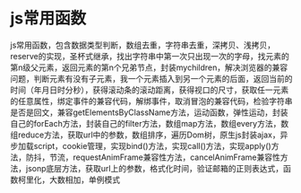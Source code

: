# js常用函数 
js常用函数，包含数据类型判断，数组去重，字符串去重，深拷贝、浅拷贝，reserve的实现，圣杯式继承，找出字符串中第一次只出现一次的字母，找元素的第n级父元素，返回元素的第n个兄弟节点，封装mychildren，解决浏览器的兼容问题，判断元素有没有子元素，我一个元素插入到另一个元素的后面，返回当前的时间（年月日时分秒），获得滚动条的滚动距离，获得视口的尺寸，获取任一元素的任意属性，绑定事件的兼容代码，解绑事件，取消冒泡的兼容代码，检验字符串是否是回文，兼容getElementsByClassName方法，运动函数，弹性运动，封装自己的forEach方法，封装自己的filter方法，数组map方法，数组every方法，数组reduce方法，获取url中的参数，数组排序，遍历Dom树，原生js封装ajax，异步加载script，cookie管理，实现bind()方法，实现call()方法，实现apply()方法，防抖，节流，requestAnimFrame兼容性方法，cancelAnimFrame兼容性方法，jsonp底层方法，获取url上的参数，格式化时间，验证邮箱的正则表达式，函数柯里化，大数相加，单例模式
